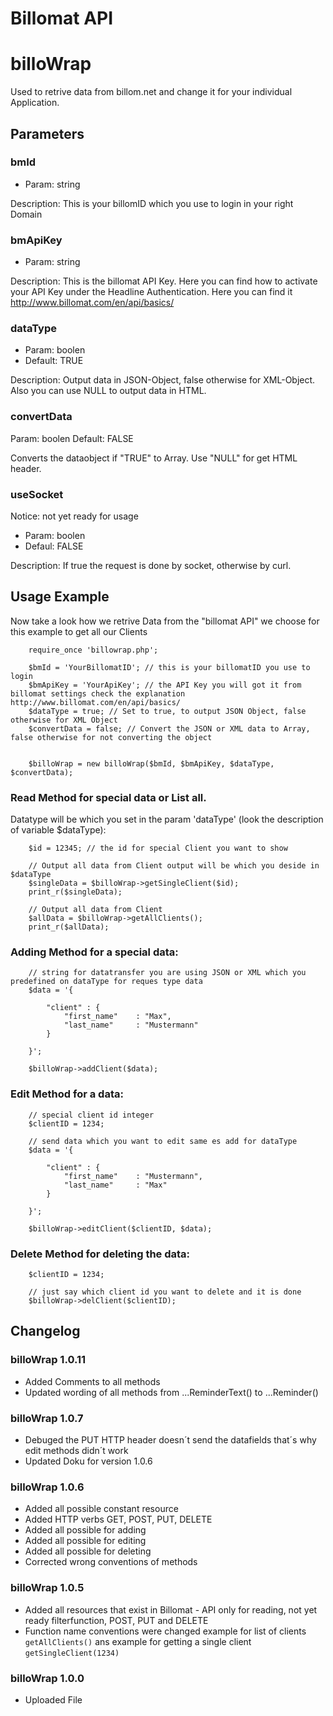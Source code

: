 # Billomat API

billoWrap
=========

Used to retrive data from billom.net and change it for your individual Application.

Parameters
----------

### bmId

* Param: string

Description:
This is your billomID  which you use to login in your right Domain


### bmApiKey

* Param: string

Description:
This is the billomat API Key.
Here you can find how to activate your API Key under the Headline Authentication.
Here you can find it http://www.billomat.com/en/api/basics/


### dataType

* Param: boolen
* Default: TRUE

Description:
Output data in JSON-Object, false otherwise for XML-Object. Also you can use NULL to output data in HTML.


### convertData

Param: boolen
Default: FALSE

Converts the dataobject if "TRUE" to Array. Use "NULL" for get HTML header.

### useSocket

Notice: not yet ready for usage

* Param: boolen
* Defaul: FALSE

Description:
If true the request is done by socket, otherwise by curl.


## Usage Example

Now take a look how we retrive Data from the "billomat API" we choose for this example to get all our Clients

        require_once 'billowrap.php';

        $bmId = 'YourBillomatID'; // this is your billomatID you use to login
        $bmApiKey = 'YourApiKey'; // the API Key you will got it from billomat settings check the explanation http://www.billomat.com/en/api/basics/
        $dataType = true; // Set to true, to output JSON Object, false otherwise for XML Object
        $convertData = false; // Convert the JSON or XML data to Array, false otherwise for not converting the object 

    
        $billoWrap = new billoWrap($bmId, $bmApiKey, $dataType, $convertData);
        

### Read Method for special data or List all.
Datatype will be which you set in the param 'dataType' (look the description of variable $dataType):

        $id = 12345; // the id for special Client you want to show
    
    	// Output all data from Client output will be which you deside in $dataType
        $singleData = $billoWrap->getSingleClient($id); 
        print_r($singleData);
    
    	// Output all data from Client
        $allData = $billoWrap->getAllClients(); 
        print_r($allData);


### Adding Method for a special data:
        
        // string for datatransfer you are using JSON or XML which you predefined on dataType for reques type data
        $data = '{
            
            "client" : {
                "first_name"    : "Max",
                "last_name"     : "Mustermann"
            }
            
        }';
        
        $billoWrap->addClient($data);
        
### Edit Method for a data:

        // special client id integer
        $clientID = 1234;
        
        // send data which you want to edit same es add for dataType
        $data = '{
            
            "client" : {
                "first_name"    : "Mustermann",
                "last_name"     : "Max"
            }
            
        }';
        
        $billoWrap->editClient($clientID, $data);
        
### Delete Method for deleting the data:
        
        $clientID = 1234;
        
        // just say which client id you want to delete and it is done
        $billoWrap->delClient($clientID);

## Changelog

### billoWrap 1.0.11

* Added Comments to all methods
* Updated wording of all methods from ...ReminderText() to ...Reminder()

### billoWrap 1.0.7

* Debuged the PUT HTTP header doesn´t send the datafields that´s why edit methods didn´t work
* Updated Doku for version 1.0.6

### billoWrap 1.0.6

* Added all possible constant resource
* Added HTTP verbs GET, POST, PUT, DELETE
* Added all possible for adding
* Added all possible for editing
* Added all possible for deleting
* Corrected wrong conventions of methods

### billoWrap 1.0.5

* Added all resources that exist in Billomat - API only for reading, not yet ready filterfunction, POST, PUT and DELETE
* Function name conventions were changed example for list of clients `getAllClients()` ans example for getting a single client `getSingleClient(1234)`

### billoWrap 1.0.0 

* Uploaded File